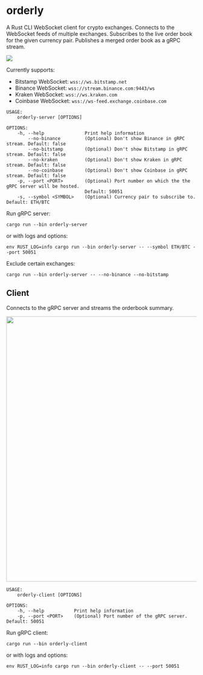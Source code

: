 
# orderly

A Rust CLI WebSocket client for crypto exchanges. 
Connects to the WebSocket feeds of multiple exchanges. 
Subscribes to the live order book for the given currency pair.
Publishes a merged order book as a gRPC stream.

<img src="https://user-images.githubusercontent.com/1086619/169712976-fa2639a3-f083-4a33-8edb-4aade0cf8ae6.gif" />

Currently supports: 

* Bitstamp WebSocket: `wss://ws.bitstamp.net`
* Binance WebSocket: `wss://stream.binance.com:9443/ws`
* Kraken WebSocket: `wss://ws.kraken.com`
* Coinbase WebSocket: `wss://ws-feed.exchange.coinbase.com`

```
USAGE:
    orderly-server [OPTIONS]

OPTIONS:
    -h, --help               Print help information
        --no-binance         (Optional) Don't show Binance in gRPC stream. Default: false
        --no-bitstamp        (Optional) Don't show Bitstamp in gRPC stream. Default: false
        --no-kraken          (Optional) Don't show Kraken in gRPC stream. Default: false
        --no-coinbase        (Optional) Don't show Coinbase in gRPC stream. Default: false
    -p, --port <PORT>        (Optional) Port number on which the the gRPC server will be hosted.
                             Default: 50051
    -s, --symbol <SYMBOL>    (Optional) Currency pair to subscribe to. Default: ETH/BTC
```

Run gRPC server:

```
cargo run --bin orderly-server
```
or with logs and options:
```
env RUST_LOG=info cargo run --bin orderly-server -- --symbol ETH/BTC --port 50051
```
Exclude certain exchanges:

```
cargo run --bin orderly-server -- --no-binance --no-bitstamp
```

Client
-----

Connects to the gRPC server and streams the orderbook summary.

<img src="https://user-images.githubusercontent.com/1086619/169551698-3d59df5d-73db-47a3-a84d-cb0d2d0dd678.jpg" width="700"/>

```
USAGE:
    orderly-client [OPTIONS]

OPTIONS:
    -h, --help           Print help information
    -p, --port <PORT>    (Optional) Port number of the gRPC server. Default: 50051
```

Run gRPC client:

```
cargo run --bin orderly-client
```
or with logs and options:

```
env RUST_LOG=info cargo run --bin orderly-client -- --port 50051
```

